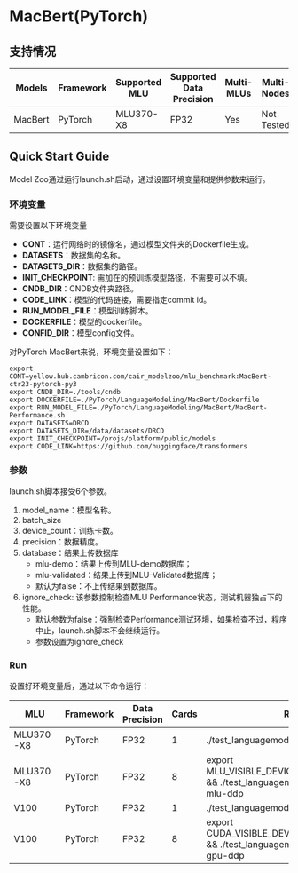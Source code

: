 # MacBert(PyTorch)
## 支持情况

Models  | Framework  | Supported MLU   | Supported Data Precision  | Multi-MLUs  | Multi-Nodes
----- | ----- | ----- | ----- | ----- | ----- |
MacBert  | PyTorch  | MLU370-X8  | FP32  | Yes  | Not Tested

## Quick Start Guide
Model Zoo通过运行launch.sh启动，通过设置环境变量和提供参数来运行。   
### 环境变量
需要设置以下环境变量
- **CONT**：运行网络时的镜像名，通过模型文件夹的Dockerfile生成。
- **DATASETS**：数据集的名称。
- **DATASETS_DIR**：数据集的路径。
- **INIT_CHECKPOINT**: 需加在的预训练模型路径，不需要可以不填。
- **CNDB_DIR**：CNDB文件夹路径。
- **CODE_LINK**：模型的代码链接，需要指定commit id。
- **RUN_MODEL_FILE**：模型训练脚本。
- **DOCKERFILE**：模型的dockerfile。
- **CONFID_DIR**：模型config文件。  

对PyTorch MacBert来说，环境变量设置如下：
```
export CONT=yellow.hub.cambricon.com/cair_modelzoo/mlu_benchmark:MacBert-ctr23-pytorch-py3
export CNDB_DIR=./tools/cndb
export DOCKERFILE=./PyTorch/LanguageModeling/MacBert/Dockerfile 
export RUN_MODEL_FILE=./PyTorch/LanguageModeling/MacBert/MacBert-Performance.sh
export DATASETS=DRCD
export DATASETS_DIR=/data/datasets/DRCD
export INIT_CHECKPOINT=/projs/platform/public/models
export CODE_LINK=https://github.com/huggingface/transformers
```
### 参数
launch.sh脚本接受6个参数。
1. model_name：模型名称。
2. batch_size
3. device_count：训练卡数。
4. precision：数据精度。
5. database：结果上传数据库
    - mlu-demo：结果上传到MLU-demo数据库；
    - mlu-validated：结果上传到MLU-Validated数据库；
    - 默认为false：不上传结果到数据库。
6. ignore_check: 该参数控制检查MLU Performance状态，测试机器独占下的性能。
    - 默认参数为false：强制检查Performance测试环境，如果检查不过，程序中止，launch.sh脚本不会继续运行。
    - 参数设置为ignore_check
    
### Run
设置好环境变量后，通过以下命令运行：


MLU  | Framework  |  Data Precision  | Cards  | Run
----- | ----- | ----- | ----- | ----- |
MLU370-X8  | PyTorch  | FP32  | 1  | ./test_languagemodeling.sh 1 fp32-mlu
MLU370-X8  | PyTorch  | FP32  | 8  | export MLU_VISIBLE_DEVICES=0,1,2,3,4,5,6,7 && ./test_languagemodeling.sh 1 fp32-mlu-ddp
V100  | PyTorch  | FP32  | 1  | ./test_languagemodeling.sh 1 fp32-gpu
V100  | PyTorch  | FP32  | 8  | export CUDA_VISIBLE_DEVICES=0,1,2,3,4,5,6,7 && ./test_languagemodeling.sh 1 fp32-gpu-ddp
